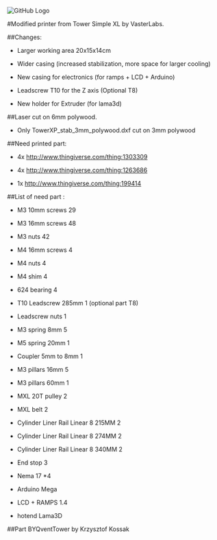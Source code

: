 ![GitHub Logo](http://thingiverse-production-new.s3.amazonaws.com/renders/15/1d/7d/65/77/08c1811b87a889f8c6ffa417e6ac3a2d_preview_featured.jpg)

#Modified printer from Tower Simple XL by VasterLabs.

##Changes:

- Larger working area 20x15x14cm

- Wider casing (increased stabilization, more space for larger cooling)

- New casing for electronics (for ramps + LCD + Arduino)

- Leadscrew T10 for the Z axis (Optional T8)

- New holder for Extruder (for lama3d)



##Laser cut on 6mm polywood.

- Only TowerXP_stab_3mm_polywood.dxf cut on 3mm polywood


##Need printed part:

- 4x http://www.thingiverse.com/thing:1303309

- 4x http://www.thingiverse.com/thing:1263686

- 1x http://www.thingiverse.com/thing:199414




##List of need part :

- M3 10mm screws 29

- M3 16mm screws 48

- M3 nuts 42

- M4 16mm screws 4

- M4 nuts 4

- M4 shim 4

- 624 bearing 4

- T10 Leadscrew 285mm 1 (optional part T8)

- Leadscrew nuts 1

- M3 spring 8mm 5

- M5 spring 20mm 1

- Coupler 5mm to 8mm 1

- M3 pillars 16mm 5

- M3 pillars 60mm 1

- MXL 20T pulley 2

- MXL belt 2

- Cylinder Liner Rail Linear 8 215MM 2

- Cylinder Liner Rail Linear 8 274MM 2

- Cylinder Liner Rail Linear 8 340MM 2

- End stop 3

- Nema 17 *4

- Arduino Mega

- LCD + RAMPS 1.4

- hotend Lama3D


##Part BYQventTower by Krzysztof Kossak


